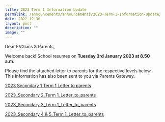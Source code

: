 ```yaml
---
title: 2023 Term 1 Information Update
permalink: /announcements/announcements/2023-Term-1-Information-Update/
date: 2022-12-30
layout: post
description: ""
image: ""
---
```

Dear EVGians & Parents,

Welcome back! School resumes on **Tuesday 3rd January 2023 at 8.50 a.m.**

Please find the attached letter to parents for the respective levels below. This information has also been sent to you via Parents Gateway.

[2023 Secondary 1 Term 1 Letter to parents](https://evergreensec.moe.edu.sg/wp-content/uploads/2022/12/2023-Secondary-1-Term-1-Letter-to-parents-1.pdf)

[2023\_Secondary 2\_Term 1\_Letter\_to\_parents](https://evergreensec.moe.edu.sg/wp-content/uploads/2022/12/2023_Secondary-2_Term-1_Letter_to_parents-1.pdf)

[2023\_Secondary 3\_Term 1\_Letter\_to\_parents](https://evergreensec.moe.edu.sg/wp-content/uploads/2022/12/2023_Secondary-3_Term-1_Letter_to_parents-1.pdf)

[2023\_Secondary 4 & 5\_Term 1\_Letter\_to\_parents](https://evergreensec.moe.edu.sg/wp-content/uploads/2022/12/2023_Secondary-4-5_Term-1_Letter_to_parents-1.pdf)